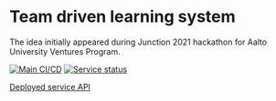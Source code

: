 # Team driven learning system

The idea initially appeared during Junction 2021 hackathon for Aalto University Ventures Program.

[![Main CI/CD](https://github.com/kuzznya/junction-avp-backend/actions/workflows/main.yml/badge.svg?branch=master)](https://github.com/kuzznya/junction-avp-backend/actions/workflows/main.yml)
[![Service status](https://shields.io/website?label=Status&down_color=critical&down_message=down&up_color=success&up_message=up&url=https://junction.kuzznya.space/actuator/health)](https://junction.kuzznya.space/actuator/health)

[Deployed service API](http://junction.kuzznya.space/swagger-ui.html)
